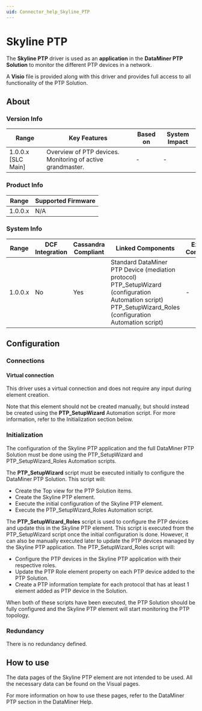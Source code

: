 ```yaml
---
uid: Connector_help_Skyline_PTP
---
```


# Skyline PTP

The **Skyline PTP** driver is used as an **application** in the **DataMiner PTP Solution** to monitor the different PTP devices in a network.

A **Visio** file is provided along with this driver and provides full access to all functionality of the PTP Solution.

## About

### Version Info

| **Range**            | **Key Features**                                           | **Based on** | **System Impact** |
|----------------------|------------------------------------------------------------|--------------|-------------------|
| 1.0.0.x \[SLC Main\] | Overview of PTP devices. Monitoring of active grandmaster. | \-           | \-                |

### Product Info

| **Range** | **Supported Firmware** |
|-----------|------------------------|
| 1.0.0.x   | N/A                    |

### System Info

| **Range** | **DCF Integration** | **Cassandra Compliant** | **Linked Components**                                                                                                                                        | **Exported Components** |
|-----------|---------------------|-------------------------|--------------------------------------------------------------------------------------------------------------------------------------------------------------|-------------------------|
| 1.0.0.x   | No                  | Yes                     | Standard DataMiner PTP Device (mediation protocol) PTP_SetupWizard (configuration Automation script) PTP_SetupWizard_Roles (configuration Automation script) | \-                      |

## Configuration

### Connections

#### Virtual connection

This driver uses a virtual connection and does not require any input during element creation.

Note that this element should not be created manually, but should instead be created using the **PTP_SetupWizard** Automation script. For more information, refer to the Initialization section below.

### Initialization

The configuration of the Skyline PTP application and the full DataMiner PTP Solution must be done using the PTP_SetupWizard and PTP_SetupWizard_Roles Automation scripts.

The **PTP_SetupWizard** script must be executed initially to configure the DataMiner PTP Solution. This script will:

- Create the Top view for the PTP Solution items.
- Create the Skyline PTP element.
- Execute the initial configuration of the Skyline PTP element.
- Execute the PTP_SetupWizard_Roles Automation script.

The **PTP_SetupWizard_Roles** script is used to configure the PTP devices and update this in the Skyline PTP element. This script is executed from the PTP_SetupWizard script once the initial configuration is done. However, it can also be manually executed later to update the PTP devices managed by the Skyline PTP application. The PTP_SetupWizard_Roles script will:

- Configure the PTP devices in the Skyline PTP application with their respective roles.
- Update the PTP Role element property on each PTP device added to the PTP Solution.
- Create a PTP information template for each protocol that has at least 1 element added as PTP device in the Solution.

When both of these scripts have been executed, the PTP Solution should be fully configured and the Skyline PTP element will start monitoring the PTP topology.

### Redundancy

There is no redundancy defined.

## How to use

The data pages of the Skyline PTP element are not intended to be used. All the necessary data can be found on the Visual pages.

For more information on how to use these pages, refer to the DataMiner PTP section in the DataMiner Help.
